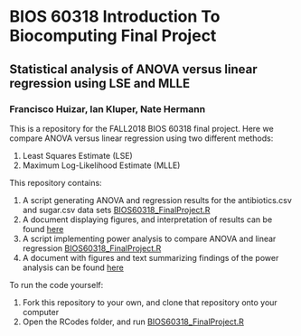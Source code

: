 # BIOS 60318 Introduction To Biocomputing Final Project
## Statistical analysis of ANOVA versus linear regression using LSE and MLLE
### Francisco Huizar, Ian Kluper, Nate Hermann

This is a repository for the FALL2018 BIOS 60318 final project.
Here we compare ANOVA versus linear regression using two different methods:
1. Least Squares Estimate (LSE)
2. Maximum Log-Likelihood Estimate (MLLE)

This repository contains:
1. A script generating ANOVA and regression results for the antibiotics.csv and sugar.csv data sets [BIOS60318_FinalProject.R](https://github.com/fjhuizar/biocomputing_StatsGroupProject/blob/master/RCode/BIOS60318_FinalProject.R)
2. A document displaying figures, and interpretation of results can be found [here](https://github.com/fjhuizar/biocomputing_StatsGroupProject/blob/master/WriteUps/BIOS60318-FinalProject-Writeup.pdf)
3. A script implementing power analysis to compare ANOVA and linear regression [BIOS60318_FinalProject.R](https://github.com/fjhuizar/biocomputing_StatsGroupProject/blob/master/RCode/BIOS60318_FinalProject.R)
4. A document with figures and text summarizing findings of the power analysis can be found [here](https://github.com/fjhuizar/biocomputing_StatsGroupProject/blob/master/WriteUps/BIOS60318-FinalProject-Writeup.pdf)

To run the code yourself:
1. Fork this repository to your own, and clone that repository onto your computer
2. Open the RCodes folder, and run [BIOS60318_FinalProject.R](https://github.com/fjhuizar/biocomputing_StatsGroupProject/blob/master/RCode/BIOS60318_FinalProject.R)

